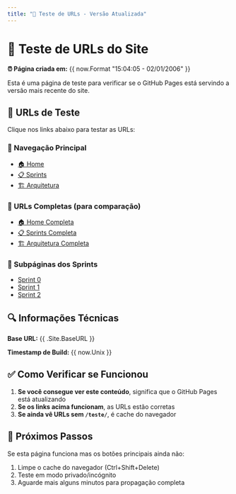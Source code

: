 ```yaml
---
title: "🔧 Teste de URLs - Versão Atualizada"
---
```


# 🔧 Teste de URLs do Site

**⏰ Página criada em:** {{ now.Format "15:04:05 - 02/01/2006" }}

Esta é uma página de teste para verificar se o GitHub Pages está servindo a versão mais recente do site.

## 🎯 URLs de Teste

Clique nos links abaixo para testar as URLs:

### 📍 Navegação Principal
- [🏠 Home](/) 
- [📋 Sprints](/sprint/)
- [🏗️ Arquitetura](/arquitetura/)

### 📍 URLs Completas (para comparação)
- [🏠 Home Completa](https://ananunesv.github.io/teste/)
- [📋 Sprints Completa](https://ananunesv.github.io/teste/sprint/)
- [🏗️ Arquitetura Completa](https://ananunesv.github.io/teste/arquitetura/)

### 📍 Subpáginas dos Sprints
- [Sprint 0](/sprint/sprint-0/)
- [Sprint 1](/sprint/sprint-1/)
- [Sprint 2](/sprint/sprint-2/)

## 🔍 Informações Técnicas

**Base URL:** {{ .Site.BaseURL }}

**Timestamp de Build:** {{ now.Unix }}

## ✅ Como Verificar se Funcionou

1. **Se você consegue ver este conteúdo**, significa que o GitHub Pages está atualizando
2. **Se os links acima funcionam**, as URLs estão corretas
3. **Se ainda vê URLs sem `/teste/`**, é cache do navegador

## 🚀 Próximos Passos

Se esta página funciona mas os botões principais ainda não:
1. Limpe o cache do navegador (Ctrl+Shift+Delete)
2. Teste em modo privado/incógnito
3. Aguarde mais alguns minutos para propagação completa
